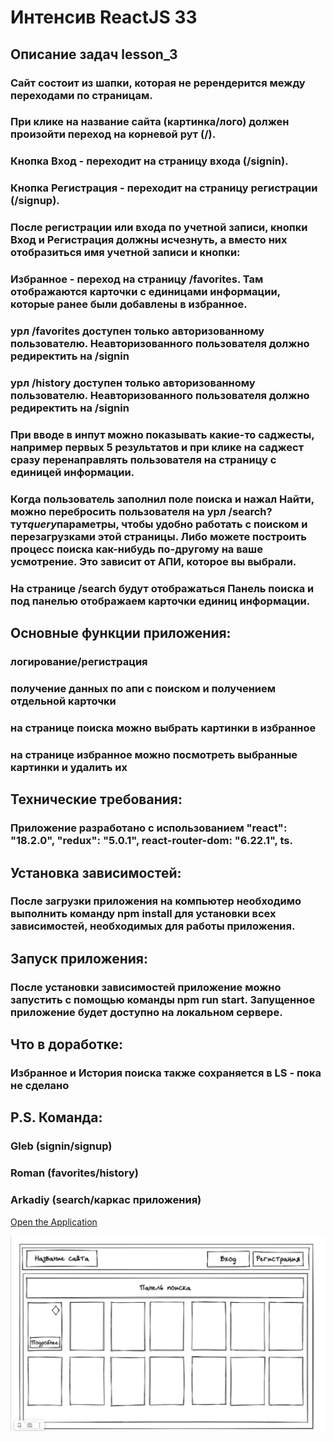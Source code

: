 # Интенсив ReactJS 33

## Описание задач lesson_3

### Сайт состоит из шапки, которая не ререндерится между переходами по страницам.

### При клике на название сайта (картинка/лого) должен произойти переход на корневой рут (/).

### Кнопка Вход - переходит на страницу входа (/signin).

### Кнопка Регистрация - переходит на страницу регистрации (/signup).

### После регистрации или входа по учетной записи, кнопки Вход и Регистрация должны исчезнуть, а вместо них отобразиться имя учетной записи и кнопки:

### Избранное - переход на страницу /favorites. Там отображаются карточки с единицами информации, которые ранее были добавлены в избранное.

### урл /favorites доступен только авторизованному пользователю. Неавторизованного пользователя должно редиректить на /signin

### урл /history доступен только авторизованному пользователю. Неавторизованного пользователя должно редиректить на /signin

### При вводе в инпут можно показывать какие-то саджесты, например первых 5 результатов и при клике на саджест сразу перенаправлять пользователя на страницу с единицей информации.

### Когда пользователь заполнил поле поиска и нажал Найти, можно перебросить пользователя на урл /search?тут*query*параметры, чтобы удобно работать с поиском и перезагрузками этой страницы. Либо можете построить процесс поиска как-нибудь по-другому на ваше усмотрение. Это зависит от АПИ, которое вы выбрали.

### На странице /search будут отображаться Панель поиска и под панелью отображаем карточки единиц информации.

## Основные функции приложения:

### логирование/регистрация

### получение данных по апи с поиском и получением отдельной карточки

### на странице поиска можно выбрать картинки в избранное

### на странице избранное можно посмотреть выбранные картинки и удалить их

## Технические требования:

### Приложение разработано с использованием "react": "18.2.0", "redux": "5.0.1", react-router-dom: "6.22.1", ts.

## Установка зависимостей:

### После загрузки приложения на компьютер необходимо выполнить команду npm install для установки всех зависимостей, необходимых для работы приложения.

## Запуск приложения:

### После установки зависимостей приложение можно запустить с помощью команды npm run start. Запущенное приложение будет доступно на локальном сервере.

## Что в доработке:

### Избранное и История поиска также сохраняется в LS - пока не сделано

## P.S. Команда:

### Gleb (signin/signup)

### Roman (favorites/history)

### Arkadiy (search/каркас приложения)

[Open the Application](https://main--storied-fudge-41aa58.netlify.app/)

![макет блока](./src/assets/maket.png)
